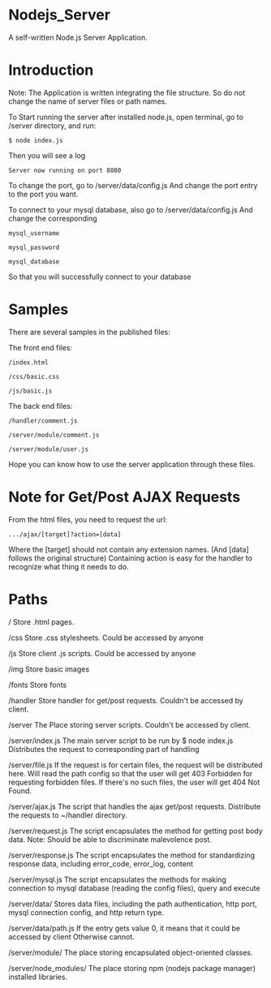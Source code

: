 # Nodejs_Server

A self-written Node.js Server Application. 

# Introduction

Note: The Application is written integrating the file structure. So do not change the name of server files or path names.

To Start running the server after installed node.js, open terminal, go to /server directory, and run:

    $ node index.js
    
Then you will see a log

    Server now running on port 8080

To change the port, go to /server/data/config.js
And change the port entry to the port you want.

To connect to your mysql database, also go to /server/data/config.js
And change the corresponding

    mysql_username
    
    mysql_password
    
    mysql_database
    
So that you will successfully connect to your database

# Samples

There are several samples in the published files:

The front end files: 

    /index.html
    
    /css/basic.css
    
    /js/basic.js

The back end files:

    /handler/comment.js
    
    /server/module/comment.js
    
    /server/module/user.js
    
Hope you can know how to use the server application through these files.

# Note for Get/Post AJAX Requests

From the html files, you need to request the url: 

    .../ajax/[target]?action=[data]

Where the [target] should not contain any extension names. (And [data] follows the original structure)
Containing action is easy for the handler to recognize what thing it needs to do.

# Paths

/
Store .html pages.

/css
Store .css stylesheets. Could be accessed by anyone

/js
Store client .js scripts. Could be accessed by anyone

/img
Store basic images

/fonts
Store fonts

/handler
Store handler for get/post requests. Couldn't be accessed by client. 

/server
The Place storing server scripts. Couldn't be accessed by client.

/server/index.js
The main server script to be run by 
  $ node index.js
Distributes the request to corresponding part of handling

/server/file.js
If the request is for certain files, the request will be distributed here. 
Will read the path config so that the user will get 403 Forbidden for requesting forbidden files. 
If there's no such files, the user will get 404 Not Found. 

/server/ajax.js
The script that handles the ajax get/post requests. Distribute the requests to ~/handler directory. 

/server/request.js
The script encapsulates the method for getting post body data. 
Note: Should be able to discriminate malevolence post.

/server/response.js
The script encapsulates the method for standardizing response data, including error_code, error_log, content

/server/mysql.js
The script encapsulates the methods for making connection to mysql database (reading the config files), 
query and execute

/server/data/
Stores data files, including the path authentication, http port, mysql connection config, and http return type. 

/server/data/path.js
If the entry gets value 0, it means that it could be accessed by client
Otherwise cannot.

/server/module/
The place storing encapsulated object-oriented classes. 

/server/node_modules/
The place storing npm (nodejs package manager) installed libraries.
